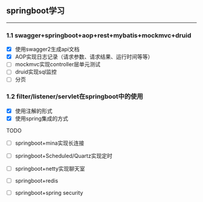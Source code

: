 ## springboot学习
----------
### 1.1 swagger+springboot+aop+rest+mybatis+mockmvc+druid
* [x] 使用swagger2生成api文档
* [x] AOP实现日志记录（请求参数、请求结果、运行时间等等）
* [ ] mockmvc实现controller层单元测试
* [ ] druid实现sql监控
* [ ] 分页

### 1.2 filter/listener/servlet在springboot中的使用
* [x] 使用注解的形式
* [x] 使用spring集成的方式

TODO
* [ ] springboot+mina实现长连接

* [ ] springboot+Scheduled/Quartz实现定时

* [ ] springboot+netty实现聊天室

* [ ] springboot+redis

* [ ] springboot+spring security


